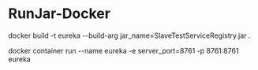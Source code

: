 # RunJar-Docker

docker build -t eureka --build-arg jar_name=SlaveTestServiceRegistry.jar .

docker container run --name eureka -e server_port=8761 -p 8761:8761 eureka

